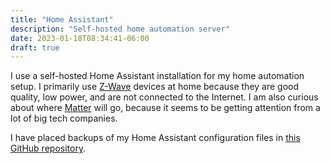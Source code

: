 ```yaml
---
title: "Home Assistant"
description: "Self-hosted home automation server"
date: 2023-01-18T08:34:41-06:00
draft: true
---
```


I use a self-hosted Home Assistant installation for my home automation setup. I primarily use [Z-Wave](https://z-wavealliance.org/) devices at home because they are good quality, low power, and are not connected to the Internet. I am also curious about where [Matter](https://csa-iot.org/all-solutions/matter/) will go, because it seems to be getting attention from a lot of big tech companies.

I have placed backups of my Home Assistant configuration files in [this GitHub repository](https://github.com/srenner/home-assistant-config).
